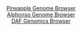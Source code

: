 <div id="Pineapple_Genome_Browser" align="center">
  <a href="https://igv.org/app/?sessionURL=blob:zZNdb9owGIX_i6VOmxQSO4GERKqmlI.CGNAWAv1QFZngBLeOndkOtEX897nVpt2sUrnYNMkX9ivb7znHj_dgS6SigoMIuDZq2QgBC6iN2M1wWTEywSVRIMoxU8QCkuREEp4REO1BjpXGydU3c3KjdaUix6G6apSYF8JWno1L_CI43ik7E6XTEYzhlZBYC6mcM4m3wqHFtrEjK1xVtunt2S1njTV2MKs2givhVIQX6c7cl_4qpQXhoiRpWTNN3wSkRo_RuLZz_DVezuIsI0qNyPNwfRqPhvHC6yW3537nNpkOlom__DSjBce6luR0_Nid8RO3j66Xi3o88qfn4QJdDgSeDpLhidf91HuqqCTqFAWo3YQIhtBEQ_maPP1Prs2gRzrHo_ZFMzlxz.qbKUyum6PVC.vPk4dOdzMR7zg_WICJrDYsgGwjgwhBy4O.1XL9xusUtS0IQ5OPFBREd_cW0BJnj2b73R7o58oQAxT5Xr_BYwEh10SCqBFCGKAwdFvNoAnDEB2sPagl.3vh9pOrMIBu7Lp.mlOmDc7rVPFK2Zhze5vldvFyZJpup7.j_uNDj9_Mg.lFdxAbqIK5Gmdo3vtjmq9fzDR_e0Jj9SOa_gl5HxFi69WxuG2mvfi6M2leXLKbCRr3BsMkyEbB.aLbfjee46LJhSyxNvtNxSx_8rbFkmKuTWFLFV1RRvXz0qQodiBCrmewBZlgwnAIZLH6DC1ooRb88htP73B_.AE-">Pineapple Genome Browser</a>
</div>
<div id="Alphonso_Genome_Browser" align="center">
  <a href="https://igv.org/app/?sessionURL=blob:zZJdb5swGEb_i6VUm0TAhpAUpGpK2jSN6IeaNKVLVSHHGPAGNrUNSRrlv9erNu1mlZqLTZO4MK8Mfp7jswMtlYoJDkLg2si3EQIWUIVYz3FVl_QaV1SBMMOlohaQNKOSckJBuAMZVhovZpfmy0LrWoWOw3TdrTDPha08G1f4RXC8VjYRlXMqyhKvhMRaSOWMJG6Fw_K2u6YrXNe2OduzfSfFGju4rAvBlXBqyvNkbf6X_BolOeWioknVlJq9BUhMHpMxtTP8ZRjPh4RQpSK6naYnw2g6vPfGi.Wkf7pc3FzEi358NGc5x7qR9OR45vuTjnt.23FHD7pNv05w0Yy_taoxA9lei453djTe1ExSdYIG6LgHEUSewcN4Sjf_U3PzsAPbz01Jd7G5W6krlkf3NTUkNuPijmyiyxHq_bF7D.wtUArSGCMAKeQgRNDyYN_y3X73xxIdWxAGhpAUDISPTxbQEpPvZvvjDuhtbbwBij43bwpZQMiUShB2AwgHKAhcvzfowSBAe2sHGln.Pbzni1kwgO7QdftJxkptpE4TxWtlY87tlmR2_nIgz20.HUX.zfB5mk6IYYvoRRHn5zIOnivyDk0LmMPfLtFU_Uimf.LeR4LYenWocOvZ1U1wG28eIuEu07NJMZm1D9FLRcrbd_EchiYTssLa7DcT8_rTtxZLhrk2g5YptmIl09vYUBRrECLXM9oCIkphPAQyX32CFrSQDz__1tPbP.1fAQ--">Alphonso Genome Browser</a>
</div>


<div id="DAF_Genomics_Browser" align="center">
  <a href="https://igv.org/app/?sessionURL=blob:tZFra9swFIb_i2D95JtkJ64NYThLuoamDTTzsrWUcGIfx94sy5XkpUnIf5_wOga7MAYdSELiXN5X5zmSLyhVJRoSE.bQgUMpsYgqxW4JvK3xBjgqEhdQK7SIxAIlNhmS.EgKUBrS27mpLLVuVey6ORT2FhvBq0w5ynegtZXodIkm1WYOcDiIBnbKyQQ3yRpcqNtSNEq4kGWolO25LTbb9Q7M8T227lvimne1rnrVtTFhjOVOAcZt1eT49Bcj_0HZrOp1slomff0V7mf5KLmaJe_9aXr3dvjmLl1crtLh6mxZbRvQncRR5u27JZ2x4sOnzeLQtdNBkHhUpNFYvPInZ9OntpKoRjSk54FHPUbJySK1yDqDgGSlpDENrJCdWywI7OerPxiaGUhRkfj.wSJaQvbZpN8fid63BhRR.Nj1zCwiZI6SxHbkeSGNIjYIwsCLInqyjqST9QuTvEhvo9BjCWNDZwPc6BdV3Y_PCP0afCmMP3U2.18xjSePF7P5Zj6.LK7lzWTBDx_f6ele1Cr5LSZm3P_xW4WQHLQJfXs.Q4HaqHFs9A8q_unh9BU-">DAF Genomics Browser</a>
</div>
